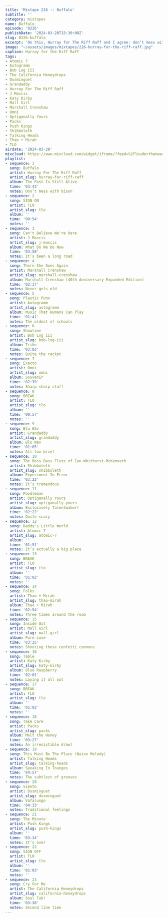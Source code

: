 ```yaml
---
title: 'Mixtape 226 :: Buffalo'
subtitle: ''
category: mixtapes
name: Buffalo
episode: '0226'
publishDate: '2024-03-28T15:30:00Z'
slug: 0226-buffalo
excerpt: 'On this, Hurray for The Riff Raff and I agree: don’t mess with bison.'
image: "~/assets/images/mixtapes/226-hurray-for-the-riff-raff.jpg"
caption: Hurray for the Riff Raff
tags:
- Atomic 7
- Autogramm
- Bob Log III
- The California Honeydrops
- Dusminguet
- Grandaddy
- Hurray For The Riff Raff
- J Mascis
- Katy Kirby
- Mall Girl
- Marshall Crenshaw
- Omni
- Optiganally Yours
- Packs
- Push Kings
- Shibboleth
- Talking Heads
- Thao + Mirah
- TLO
airdate: '2024-03-28'
mixcloud: https://www.mixcloud.com/widget/iframe/?feed=%2Flouderthanwar%2Fthe-mixtape-226-buffalo-2024-03-28%2F&hide_artwork=1&hide_cover=1
playlist:
- sequence: 1
  song: Buffalo
  artist: Hurray For The Riff Raff
  artist_slug: hurray-for-riff-raff
  album: The Past Is Still Alive
  time: '03:43'
  notes: Don’t mess with bison
- sequence: 2
  song: SIGN ON
  artist: TLO
  artist_slug: tlo
  album: ''
  time: '00:54'
  notes: ''
- sequence: 3
  song: Can't Believe We're Here
  artist: J Mascis
  artist_slug: j-mascis
  album: What Do We Do Now
  time: '03:58'
  notes: It’s been a long road
- sequence: 4
  song: There She Goes Again
  artist: Marshall Crenshaw
  artist_slug: marshall-crenshaw
  album: Marshall Crenshaw (40th Anniversary Expanded Edition)
  time: '02:37'
  notes: Never gets old
- sequence: 5
  song: Plastic Punx
  artist: Autogramm
  artist_slug: autogramm
  album: Music That Humans Can Play
  time: '01:41'
  notes: The oldest of schools
- sequence: 6
  song: Showtime
  artist: Bob Log III
  artist_slug: bob-log-iii
  album: Trike
  time: '03:03'
  notes: Quite the racket
- sequence: 7
  song: Exacto
  artist: Omni
  artist_slug: omni
  album: Souvenir
  time: '02:39'
  notes: Sharp sharp stuff
- sequence: 8
  song: BREAK
  artist: TLO
  artist_slug: tlo
  album: ''
  time: '00:57'
  notes: ''
- sequence: 9
  song: Blu Wav
  artist: Grandaddy
  artist_slug: grandaddy
  album: Blu Wav
  time: '01:05'
  notes: All too brief
- sequence: 10
  song: The Boss Bass Flute of Ian-Whithurst-McKenneth
  artist: Shibboleth
  artist_slug: shibboleth
  album: Experiment In Error
  time: '03:22'
  notes: It’s tremendous
- sequence: 11
  song: Poodleman
  artist: Optiganally Yours
  artist_slug: optiganally-yours
  album: Exclusively Talentmaker!
  time: '02:22'
  notes: Quite scary
- sequence: 12
  song: Daddy's Little World
  artist: Atomic 7
  artist_slug: atomic-7
  album: ''
  time: '01:51'
  notes: It’s actually a big place
- sequence: 13
  song: BREAK
  artist: TLO
  artist_slug: tlo
  album: ''
  time: '01:02'
  notes: ''
- sequence: 14
  song: Folks
  artist: Thao + Mirah
  artist_slug: thao-mirah
  album: Thao + Mirah
  time: '02:54'
  notes: Three times around the room
- sequence: 15
  song: Inside Out
  artist: Mall Girl
  artist_slug: mall-girl
  album: Pure Love
  time: '03:25'
  notes: Shooting those confetti cannons
- sequence: 16
  song: Table
  artist: Katy Kirby
  artist_slug: katy-kirby
  album: Blue Raspberry
  time: '02:01'
  notes: Laying it all out
- sequence: 17
  song: BREAK
  artist: TLO
  artist_slug: tlo
  album: ''
  time: '01:02'
  notes: ''
- sequence: 18
  song: Take Care
  artist: Packs
  artist_slug: packs
  album: Melt the Honey
  time: '03:27'
  notes: An irresistible drawl
- sequence: 19
  song: This Must Be The Place (Naive Melody)
  artist: Talking Heads
  artist_slug: talking-heads
  album: Speaking In Tounges
  time: '04:57'
  notes: The subtlest of grooves
- sequence: 20
  song: Siento
  artist: Dusminguet
  artist_slug: dusminguet
  album: Vafalungo
  time: '04:33'
  notes: Traditional feelings
- sequence: 21
  song: The Minute
  artist: Push Kings
  artist_slug: push-kings
  album: ''
  time: '03:34'
  notes: It’s over
- sequence: 22
  song: SIGN OFF
  artist: TLO
  artist_slug: tlo
  album: ''
  time: '01:03'
  notes: ''
- sequence: 23
  song: Cry For Me
  artist: The California Honeydrops
  artist_slug: california-honeydrops
  album: Soul Tub!
  time: '03:30'
  notes: Second line time
---
```


